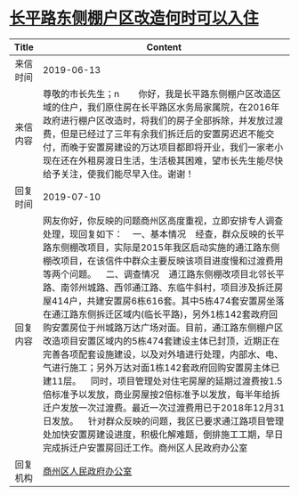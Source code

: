 # <a href="http://www.shangluo.gov.cn/zmhd/ldxxxx.jsp?urltype=leadermail.LeaderMailContentUrl&wbtreeid=1112&leadermailid=5304">长平路东侧棚户区改造何时可以入住</a>
|Title|Content|
|:---:|---|
|来信时间|2019-06-13|
|来信内容|尊敬的市长先生；n        你好，我是长平路东侧棚户区改造区域的住户，我们原住房在长平路区水务局家属院，在2016年政府进行棚户区改造时，将我们的房子全部拆除，并发放过渡费，但是已经过了三年有余我们拆迁后的安置房迟迟不能交付，而晚于安置房建设的万达项目都即将开业，我们一家老小现在还在外租房渡日生活，生活极其困难，望市长先生能尽快给予关注，使我们能尽早入住。谢谢！|
|回复时间|2019-07-10|
|回复内容|网友你好，你反映的问题商州区高度重视，立即安排专人调查处理，现回复如下：    一、基本情况    经查，群众反映的长平路东侧棚改项目，实际是2015年我区启动实施的通江路东侧棚改项目，在该信件中群众主要反映该项目进度慢和过渡费用等两个问题。    二、调查情况    通江路东侧棚改项目北邻长平路、南邻州城路、西邻通江路、东临牛斜村，项目涉及拆迁房屋414户，共建安置房6栋616套。其中5栋474套安置房坐落在通江路东侧拆迁区域内(临长平路)，另外1栋142套政府回购安置房位于州城路万达广场对面。目前，通江路东侧棚户区改造项目安置区域内的5栋474套建设主体已封顶，近期正在完善各项配套设施建设，以及对外墙进行处理，内部水、电、气进行施工；另外万达对面1栋142套政府回购安置房主体已建11层。    同时，项目管理处对住宅房屋的延期过渡费按1.5倍标准予以发放，商业房屋按2倍标准予以发放，每半年给拆迁户发放一次过渡费。最近一次过渡费用已于2018年12月31日发放。    针对群众反映的问题，我区已要求通江路项目管理处加快安置房建设进度，积极化解难题，倒排施工工期，早日完成拆迁户安置房回迁工作。商州区人民政府办公室|
|回复机构|<a href="../../categories/agencies/商州区人民政府办公室.md">商州区人民政府办公室</a>|